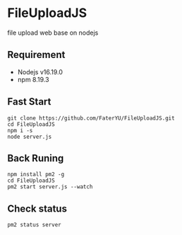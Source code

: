 # FileUploadJS

file upload web base on nodejs

## Requirement

- Nodejs v16.19.0
- npm 8.19.3

## Fast Start

```shell
git clone https://github.com/FaterYU/FileUploadJS.git
cd FileUploadJS
npm i -s
node server.js
```

## Back Runing

```shell
npm install pm2 -g
cd FileUploadJS
pm2 start server.js --watch
```

## Check status

```shell
pm2 status server
```
